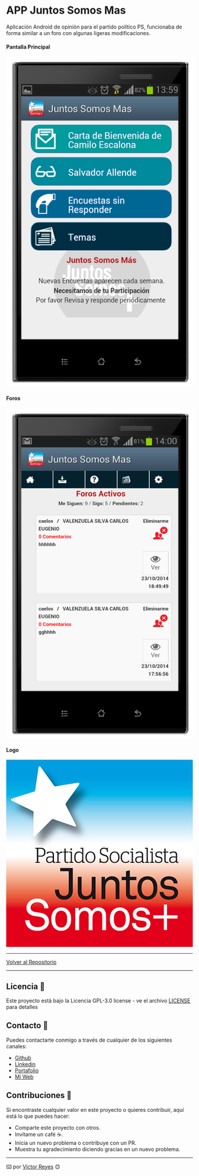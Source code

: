 # APP Juntos Somos Mas
Aplicación Android de opinión para el partido político PS, funcionaba de forma similar a un foro con algunas ligeras modificaciones.

#### Pantalla Principal
<img src='https://raw.githubusercontent.com/tenshi98/Trabajo_Imagenes/main/APP%20JuntosSomosMas/src/1.png' />

#### Foros
<img src='https://raw.githubusercontent.com/tenshi98/Trabajo_Imagenes/main/APP%20JuntosSomosMas/src/2.png' />

#### Logo
<img src='https://raw.githubusercontent.com/tenshi98/Trabajo_Imagenes/main/APP%20JuntosSomosMas/src/logo512.png' />

---

[Volver al Repositorio](https://github.com/tenshi98/Trabajo_Imagenes/)

---

## Licencia 📄
Este proyecto está bajo la Licencia GPL-3.0 license - ve el archivo [LICENSE](LICENSE) para detalles

## Contacto 📖
Puedes contactarte conmigo a través de cualquier de los siguientes canales:
- [Github](https://github.com/tenshi98)
- [Linkedin](https://www.linkedin.com/in/victor-reyes-galvez/)
- [Portafolio](https://tenshi98.github.io/portafolio/)
- [Mi Web](https://web.digitalcreations.cl/)

## Contribuciones 🎁
Si encontraste cualquier valor en este proyecto o quieres contribuir, aquí está lo que puedes hacer:

- Comparte este proyecto con otros.
- Invítame un café ☕.
- Inicia un nuevo problema o contribuye con un PR.
- Muestra tu agradecimiento diciendo gracias en un nuevo problema.

---

⌨️ por [Víctor Reyes](https://github.com/tenshi98) 😊